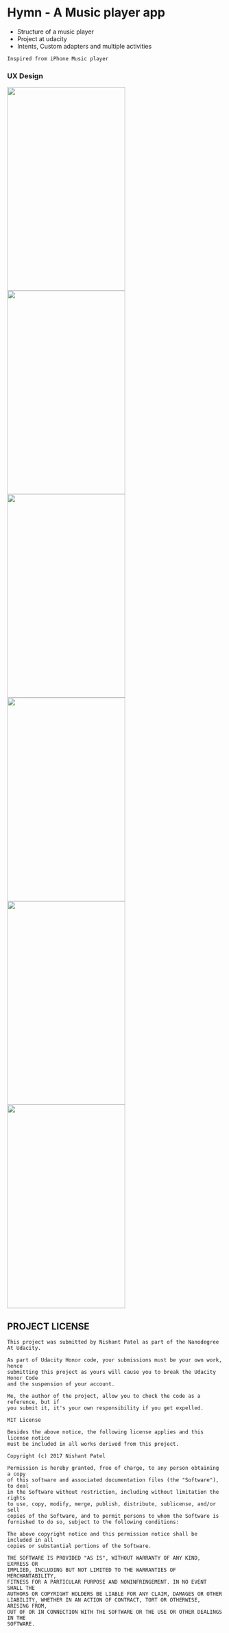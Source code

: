 # Hymn - A Music player app

- Structure of a music player
- Project at udacity
- Intents, Custom adapters and multiple activities

```
Inspired from iPhone Music player
```

### UX Design

<img src="https://user-images.githubusercontent.com/32653955/32149884-cfaaf80a-bce1-11e7-8d64-d062b0403669.png" width="275" height="475"> <img src="https://user-images.githubusercontent.com/32653955/32149887-cfd5e308-bce1-11e7-9a43-f2a91d9731d3.png" width="275" height="475"> <img src="https://user-images.githubusercontent.com/32653955/32151970-45a6b93a-bcf7-11e7-8dae-e5a3def4c6f6.png" width="275" height="475"> <img src="https://user-images.githubusercontent.com/32653955/32149882-cf91e8ec-bce1-11e7-84ee-bee0db33f75a.png" width="275" height="475"> <img src="https://user-images.githubusercontent.com/32653955/32149883-cf9f43b6-bce1-11e7-8fdd-e68f0f86446e.png" width="275" height="475"> <img src="https://user-images.githubusercontent.com/32653955/32149885-cfba31a8-bce1-11e7-8278-cc5da64ef86b.png" width="275" height="475">

## PROJECT LICENSE

```
This project was submitted by Nishant Patel as part of the Nanodegree At Udacity.

As part of Udacity Honor code, your submissions must be your own work, hence
submitting this project as yours will cause you to break the Udacity Honor Code
and the suspension of your account.

Me, the author of the project, allow you to check the code as a reference, but if
you submit it, it's your own responsibility if you get expelled.

MIT License

Besides the above notice, the following license applies and this license notice
must be included in all works derived from this project.

Copyright (c) 2017 Nishant Patel

Permission is hereby granted, free of charge, to any person obtaining a copy
of this software and associated documentation files (the "Software"), to deal
in the Software without restriction, including without limitation the rights
to use, copy, modify, merge, publish, distribute, sublicense, and/or sell
copies of the Software, and to permit persons to whom the Software is
furnished to do so, subject to the following conditions:

The above copyright notice and this permission notice shall be included in all
copies or substantial portions of the Software.

THE SOFTWARE IS PROVIDED "AS IS", WITHOUT WARRANTY OF ANY KIND, EXPRESS OR
IMPLIED, INCLUDING BUT NOT LIMITED TO THE WARRANTIES OF MERCHANTABILITY,
FITNESS FOR A PARTICULAR PURPOSE AND NONINFRINGEMENT. IN NO EVENT SHALL THE
AUTHORS OR COPYRIGHT HOLDERS BE LIABLE FOR ANY CLAIM, DAMAGES OR OTHER
LIABILITY, WHETHER IN AN ACTION OF CONTRACT, TORT OR OTHERWISE, ARISING FROM,
OUT OF OR IN CONNECTION WITH THE SOFTWARE OR THE USE OR OTHER DEALINGS IN THE
SOFTWARE.
```
